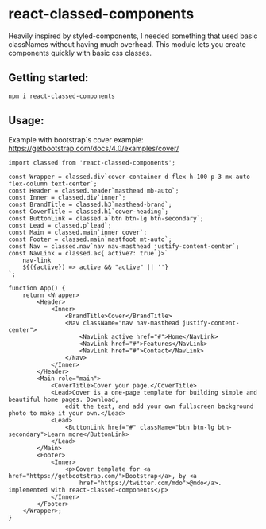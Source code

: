 # react-classed-components

Heavily inspired by styled-components, I needed something that used basic classNames without having much overhead.
This module lets you create components quickly with basic css classes.


## Getting started:
`npm i react-classed-components`


## Usage:
Example with bootstrap`s cover example: https://getbootstrap.com/docs/4.0/examples/cover/
```tsx
import classed from 'react-classed-components';

const Wrapper = classed.div`cover-container d-flex h-100 p-3 mx-auto flex-column text-center`;
const Header = classed.header`masthead mb-auto`;
const Inner = classed.div`inner`;
const BrandTitle = classed.h3`masthead-brand`;
const CoverTitle = classed.h1`cover-heading`;
const ButtonLink = classed.a`btn btn-lg btn-secondary`;
const Lead = classed.p`lead`;
const Main = classed.main`inner cover`;
const Footer = classed.main`mastfoot mt-auto`;
const Nav = classed.nav`nav nav-masthead justify-content-center`;
const NavLink = classed.a<{ active?: true }>`
	nav-link
	${({active}) => active && "active" || ''}
`;

function App() {
	return <Wrapper>
		<Header>
			<Inner>
				<BrandTitle>Cover</BrandTitle>
				<Nav className="nav nav-masthead justify-content-center">
					<NavLink active href="#">Home</NavLink>
					<NavLink href="#">Features</NavLink>
					<NavLink href="#">Contact</NavLink>
				</Nav>
			</Inner>
		</Header>
		<Main role="main">
			<CoverTitle>Cover your page.</CoverTitle>
			<Lead>Cover is a one-page template for building simple and beautiful home pages. Download,
				edit the text, and add your own fullscreen background photo to make it your own.</Lead>
			<Lead>
				<ButtonLink href="#" className="btn btn-lg btn-secondary">Learn more</ButtonLink>
			</Lead>
		</Main>
		<Footer>
			<Inner>
				<p>Cover template for <a href="https://getbootstrap.com/">Bootstrap</a>, by <a
					href="https://twitter.com/mdo">@mdo</a>. implemented with react-classed-components</p>
			</Inner>
		</Footer>
	</Wrapper>;
}

```



